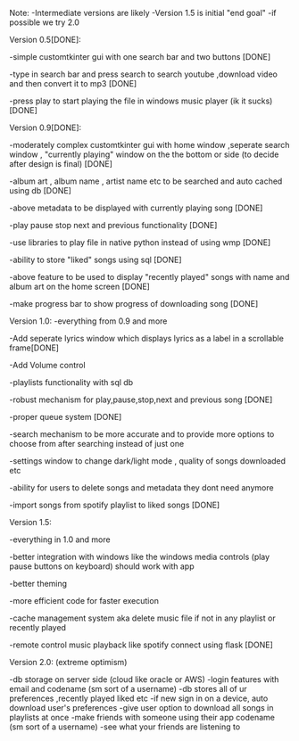 Note: 
-Intermediate versions are likely
-Version 1.5 is initial "end goal"
-if possible we try 2.0

Version 0.5[DONE]:

-simple customtkinter gui with one search bar and two buttons [DONE]

-type in search bar and press search to search youtube ,download video and then convert it to mp3 [DONE]

-press play to start playing the file in windows music player (ik it sucks) [DONE]


Version 0.9[DONE]:

-moderately complex customtkinter gui with home window ,seperate search window , "currently playing" window on the the bottom or side (to decide after design is final) [DONE]

-album art , album name , artist name etc to be searched and auto cached using db [DONE]

-above metadata to be displayed with currently playing song [DONE]

-play pause stop next and previous functionality [DONE]

-use libraries to play file in native python instead of using wmp [DONE]

-ability to store "liked" songs using sql [DONE]

-above feature to be used to display "recently played" songs with name and album art on the home screen [DONE]

-make progress bar to show progress of downloading song [DONE]


Version 1.0:
-everything from 0.9 and more

-Add seperate lyrics window which displays lyrics as a label in a scrollable frame[DONE]

-Add Volume control

-playlists functionality with sql db

-robust mechanism for play,pause,stop,next and previous song [DONE]

-proper queue system [DONE] 

-search mechanism to be more accurate and to provide more options to choose from after searching instead of just one

-settings window to change dark/light mode , quality of songs downloaded etc

-ability for users to delete songs and metadata they dont need anymore

-import songs from spotify playlist to liked songs [DONE]

Version 1.5:

-everything in 1.0 and more

-better integration with windows like the windows media controls (play pause buttons on keyboard) should work with app

-better theming

-more efficient code for faster execution

-cache management system aka delete music file if not in any playlist or recently played

-remote control music playback like spotify connect using flask [DONE]


Version 2.0:
(extreme optimism)

-db storage on server side (cloud like oracle or AWS)
-login features with email and codename (sm sort of a username)
-db stores all of ur preferences ,recently played liked etc 
-if new sign in on a device, auto download user's preferences
-give user option to download all songs in playlists at once
-make friends with someone using their app codename (sm sort of a username)
-see what your friends are listening to
